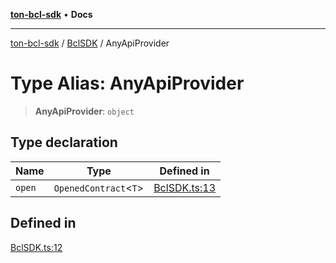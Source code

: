 [**ton-bcl-sdk**](../../README.md) • **Docs**

***

[ton-bcl-sdk](../../README.md) / [BclSDK](../README.md) / AnyApiProvider

# Type Alias: AnyApiProvider

> **AnyApiProvider**: `object`

## Type declaration

| Name | Type | Defined in |
| ------ | ------ | ------ |
| `open` | `OpenedContract`\<`T`\> | [BclSDK.ts:13](https://github.com/ton-fun-tech/ton-bcl-sdk/blob/94d6b89dd4da487f7f59e76bb49397e251522dcd/src/BclSDK.ts#L13) |

## Defined in

[BclSDK.ts:12](https://github.com/ton-fun-tech/ton-bcl-sdk/blob/94d6b89dd4da487f7f59e76bb49397e251522dcd/src/BclSDK.ts#L12)
